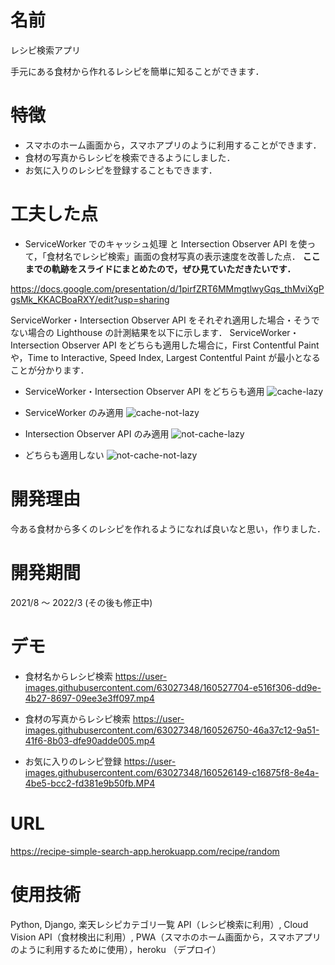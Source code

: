 # 名前
レシピ検索アプリ
 
手元にある食材から作れるレシピを簡単に知ることができます．
 
 
# 特徴
 
- スマホのホーム画面から，スマホアプリのように利用することができます．
- 食材の写真からレシピを検索できるようにしました．
- お気に入りのレシピを登録することもできます．

# 工夫した点

- ServiceWorker でのキャッシュ処理 と Intersection Observer API を使って，「食材名でレシピ検索」画面の食材写真の表示速度を改善した点．
__ここまでの軌跡をスライドにまとめたので，ぜひ見ていただきたいです．__

https://docs.google.com/presentation/d/1pirfZRT6MMmgtlwyGqs_thMviXgPgsMk_KKACBoaRXY/edit?usp=sharing

ServiceWorker・Intersection Observer API をそれぞれ適用した場合・そうでない場合の Lighthouse の計測結果を以下に示します．
ServiceWorker・Intersection Observer API をどちらも適用した場合に，First Contentful Paint や，Time to Interactive, Speed Index, Largest Contentful Paint が最小となることが分かります．

- ServiceWorker・Intersection Observer API をどちらも適用
![cache-lazy](https://user-images.githubusercontent.com/63027348/163294687-327e18a9-ef0f-4787-b184-249d1687df7a.png)

- ServiceWorker のみ適用
![cache-not-lazy](https://user-images.githubusercontent.com/63027348/163294772-7bfdf01f-df5f-4b2d-96c3-6c7fc5b1643e.png)

- Intersection Observer API のみ適用
![not-cache-lazy](https://user-images.githubusercontent.com/63027348/163294845-15a52266-ab5f-437a-afd3-d50ef0fb2770.png)

- どちらも適用しない
![not-cache-not-lazy](https://user-images.githubusercontent.com/63027348/163294896-9c0176b6-b4cc-431c-9d40-2503cefebe51.png)

# 開発理由

今ある食材から多くのレシピを作れるようになれば良いなと思い，作りました．

# 開発期間

2021/8 〜 2022/3 (その後も修正中)


# デモ
 
- 食材名からレシピ検索
https://user-images.githubusercontent.com/63027348/160527704-e516f306-dd9e-4b27-8697-09ee3e3ff097.mp4

- 食材の写真からレシピ検索
https://user-images.githubusercontent.com/63027348/160526750-46a37c12-9a51-41f6-8b03-dfe90adde005.mp4

- お気に入りのレシピ登録
https://user-images.githubusercontent.com/63027348/160526149-c16875f8-8e4a-4be5-bcc2-fd381e9b50fb.MP4

# URL

https://recipe-simple-search-app.herokuapp.com/recipe/random

# 使用技術

Python, Django, 楽天レシピカテゴリ一覧 API（レシピ検索に利用）, Cloud Vision API（食材検出に利用）, PWA（スマホのホーム画面から，スマホアプリのように利用するために使用），heroku （デプロイ）


 
<!--
# Requirement
 
"hoge"を動かすのに必要なライブラリなどを列挙する
 
* huga 3.5.2
* hogehuga 1.0.2
 
# Installation
 
Requirementで列挙したライブラリなどのインストール方法を説明する
 
```bash
pip install huga_package
```
 
# Usage
 
DEMOの実行方法など、"hoge"の基本的な使い方を説明する
 
```bash
git clone https://github.com/hoge/~
cd examples
python demo.py
```
 
# Note
 
注意点などがあれば書く
 
# Author
 
作成情報を列挙する
-->